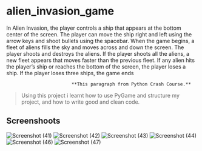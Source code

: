 # alien_invasion_game

In Alien Invasion, the player controls a ship that appears at 
the bottom center of the screen. The player can move the ship 
right and left using the arrow keys and shoot bullets using the 
spacebar. When the game begins, a fleet of aliens fills the sky 
and moves across and down the screen. The player shoots and 
destroys the aliens. If the player shoots all the aliens, a new fleet 
appears that moves faster than the previous fleet. If any alien hits 
the player’s ship or reaches the bottom of the screen, the player 
loses a ship. If the player loses three ships, the game ends

                            **This paragraph from Python Crash Course.**
                            
                            
>Using this project i learnt how to use PyGame and structure my project, and how to write good and clean code.


## Screenshoots
![Screenshot (41)](https://user-images.githubusercontent.com/86232978/178494576-aa56b815-466e-4220-af30-a146e76d4611.png)
![Screenshot (42)](https://user-images.githubusercontent.com/86232978/178494592-a583c707-0272-41f6-be67-abb244266523.png)
![Screenshot (43)](https://user-images.githubusercontent.com/86232978/178494606-db162739-deab-4c94-9fdc-1a5074da6ed8.png)
![Screenshot (44)](https://user-images.githubusercontent.com/86232978/178494621-007609fc-14ce-4492-8f30-6011540ccbf1.png)
![Screenshot (46)](https://user-images.githubusercontent.com/86232978/178494655-ed4978da-bd9a-43f3-af78-32ce3478fdc6.png)
![Screenshot (47)](https://user-images.githubusercontent.com/86232978/178494670-aa23c28f-74df-4bae-a628-da25bfa4814d.png)
